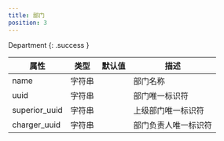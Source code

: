 ```yaml
---
title: 部门
position: 3
---
```


Department
{: .success }

属性      | 类型   | 默认值 | 描述
----------|--------|--------|------|
name      | 字符串 |         | 部门名称
uuid       | 字符串 |        | 部门唯一标识符
superior_uuid | 字符串 |     | 上级部门唯一标识符
charger_uuid | 字符串 |     | 部门负责人唯一标识符